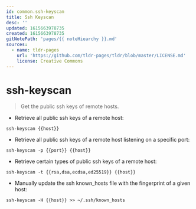 ```yaml
---
id: common.ssh-keyscan
title: Ssh Keyscan
desc: ''
updated: 1615663978735
created: 1615663978735
gitNotePath: 'pages/{{ noteHiearchy }}.md'
sources:
  - name: tldr-pages
    url: 'https://github.com/tldr-pages/tldr/blob/master/LICENSE.md'
    license: Creative Commons
---
```

# ssh-keyscan

> Get the public ssh keys of remote hosts.

- Retrieve all public ssh keys of a remote host:

`ssh-keyscan {{host}}`

- Retrieve all public ssh keys of a remote host listening on a specific port:

`ssh-keyscan -p {{port}} {{host}}`

- Retrieve certain types of public ssh keys of a remote host:

`ssh-keyscan -t {{rsa,dsa,ecdsa,ed25519}} {{host}}`

- Manually update the ssh known_hosts file with the fingerprint of a given host:

`ssh-keyscan -H {{host}} >> ~/.ssh/known_hosts`

